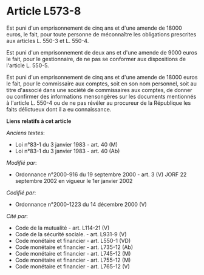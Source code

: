 # Article L573-8

Est puni d'un emprisonnement de cinq ans et d'une amende de 18000 euros, le fait, pour toute personne de méconnaître les
obligations prescrites aux articles L. 550-3 et L. 550-4.

Est puni d'un emprisonnement de deux ans et d'une amende de 9000 euros le fait, pour le gestionnaire, de ne pas se conformer
aux dispositions de l'article L. 550-5.

Est puni d'un emprisonnement de cinq ans et d'une amende de 18000 euros le fait, pour le commissaire aux comptes, soit en son
nom personnel, soit au titre d'associé dans une société de commissaires aux comptes, de donner ou confirmer des informations
mensongères sur les documents mentionnés à l'article L. 550-4 ou de ne pas révéler au procureur de la République les faits
délictueux dont il a eu connaissance.

**Liens relatifs à cet article**

_Anciens textes_:

  - Loi n°83-1 du 3 janvier 1983 - art. 40 (M)
  - Loi n°83-1 du 3 janvier 1983 - art. 40 (Ab)

_Modifié par_:

  - Ordonnance n°2000-916 du 19 septembre 2000 - art. 3 (V) JORF 22 septembre 2002 en vigueur le 1er janvier 2002

_Codifié par_:

  - Ordonnance n°2000-1223 du 14 décembre 2000 (V)

_Cité par_:

  - Code de la mutualité - art. L114-21 (V)
  - Code de la sécurité sociale. - art. L931-9 (V)
  - Code monétaire et financier - art. L550-1 (VD)
  - Code monétaire et financier - art. L735-12 (Ab)
  - Code monétaire et financier - art. L745-12 (M)
  - Code monétaire et financier - art. L755-12 (M)
  - Code monétaire et financier - art. L765-12 (V)
